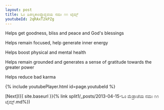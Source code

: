 ```yaml
---
layout: post
title: ಓಂ ಹಿರಣ್ಯಕಾಂವ್ಚೊದ್ಭವಯ ನಮಃ ೧೧ ಟೈಮ್ಸ್
youtubeId: 2qRAxT2kPZg
---
```

 
 
Helps get goodness, bliss and peace and God's blessings
 
Helps remain focused, help generate inner energy 
 
Helps boost physical and mental health 
 
Helps remain grounded and generates a sense of gratitude towards the greater power 
 
Helps reduce bad karma
 
 
 
 


{% include youtubePlayer.html id=page.youtubeId %}
 
[Next]({{ site.baseurl }}{% link  split1/_posts/2013-04-15-ಓಂ ಮೆಡ್ರಾಜೆಯ ನಮಃ ೧೧ ಟೈಮ್ಸ್.md%})
 
